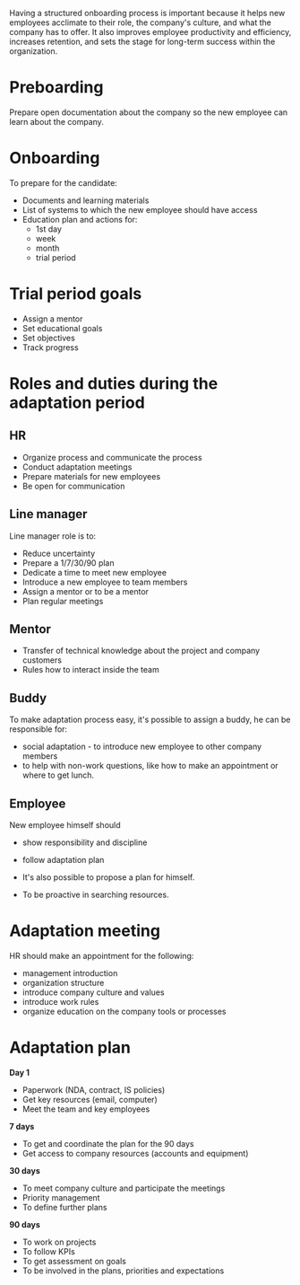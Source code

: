 Having a structured onboarding process is important because it helps new employees acclimate to their role, the company's culture, and what the company has to offer. It also improves employee productivity and efficiency, increases retention, and sets the stage for long-term success within the organization.

# Preboarding
Prepare open documentation about the company so the new employee can learn about the company.

# Onboarding
To prepare for the candidate: 
- Documents and learning materials
- List of systems to which the new employee should have access
- Education plan and actions for:
	- 1st day
	- week
	- month
	- trial period

# Trial period goals
- Assign a mentor
- Set educational goals
- Set objectives
- Track progress

# Roles and duties during the adaptation period
## HR
- Organize process and communicate the process
- Conduct adaptation meetings
- Prepare materials for new employees
- Be open for communication

## Line manager
Line manager role is to:
- Reduce uncertainty
- Prepare a 1/7/30/90 plan
- Dedicate a time to meet new employee
- Introduce a new employee to team members
- Assign a mentor or to be a mentor
- Plan regular meetings

## Mentor
- Transfer of technical knowledge about the project and company customers
- Rules how to interact inside the team

## Buddy
To make adaptation process easy, it's possible to assign a buddy, he can be responsible for:
- social adaptation - to introduce new employee to other company members
- to help with non-work questions, like how to make an appointment or where to get lunch.

## Employee
New employee himself should 
- show responsibility and discipline
- follow adaptation plan

- It's also possible to propose a plan for himself.
- To be proactive in searching resources.

# Adaptation meeting
HR should make an appointment for the following:
- management introduction
- organization structure
- introduce company culture and values
- introduce work rules
- organize education on the company tools or processes

# Adaptation plan
**Day 1**
- Paperwork (NDA, contract, IS policies)
- Get key resources (email, computer)
- Meet the team and key employees

**7 days**
- To get and coordinate the plan for the 90 days
- Get access to company resources (accounts and equipment)

**30 days**
- To meet company culture and participate the meetings
- Priority management
- To define further plans

**90 days**
- To work on projects
- To follow KPIs
- To get assessment on goals
- To be involved in the plans, priorities and expectations